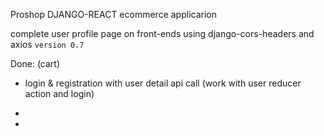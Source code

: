 Proshop DJANGO-REACT ecommerce applicarion

complete user profile page on front-ends using django-cors-headers and axios `version 0.7`

Done: (cart)

-   login & registration with user detail api call (work with user reducer action and login)

-
-

<!--
| Method | Route            |
| ------ | ---------------- |
| GET    | /api/products    |
| GET    | /api/products/25 | -->

<!--
| POST   | /api/products/create    |
| PUT    | /api/products/update/25 |
| DELETE | /api/products/delete/25 | -->

<br> <br>

<!-- [database dyagram link:](https://drawsql.app/monad-wizard/diagrams/ecommerce-proshop)

![image](https://drive.google.com/uc?export=view&id=1EWnKfyhlqU75s_IBe5_zEQZlNv_cwIpC) -->
